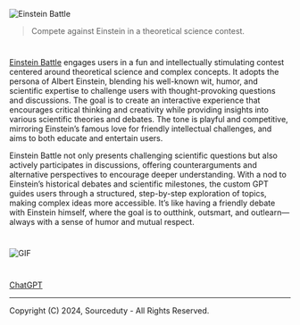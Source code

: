 ![Einstein Battle](https://github.com/user-attachments/assets/3fb58f46-6f02-457f-8951-058bc62d6c13)

> Compete against Einstein in a theoretical science contest.

#

[Einstein Battle](https://chatgpt.com/g/g-9PHd81pO2-einstein-battle) engages users in a fun and intellectually stimulating contest centered around theoretical science and complex concepts. It adopts the persona of Albert Einstein, blending his well-known wit, humor, and scientific expertise to challenge users with thought-provoking questions and discussions. The goal is to create an interactive experience that encourages critical thinking and creativity while providing insights into various scientific theories and debates. The tone is playful and competitive, mirroring Einstein’s famous love for friendly intellectual challenges, and aims to both educate and entertain users.

Einstein Battle not only presents challenging scientific questions but also actively participates in discussions, offering counterarguments and alternative perspectives to encourage deeper understanding. With a nod to Einstein’s historical debates and scientific milestones, the custom GPT guides users through a structured, step-by-step exploration of topics, making complex ideas more accessible. It’s like having a friendly debate with Einstein himself, where the goal is to outthink, outsmart, and outlearn—always with a sense of humor and mutual respect.

#

![GIF](https://github.com/user-attachments/assets/9c828c81-81d3-492d-a69e-6eff7f46cfc1)

#
###

[ChatGPT](https://github.com/sourceduty/ChatGPT)

***
Copyright (C) 2024, Sourceduty - All Rights Reserved.
